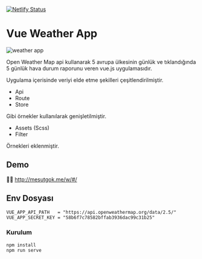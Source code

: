 [![Netlify Status](https://api.netlify.com/api/v1/badges/e2b9823f-d023-4c51-9dba-1c58d6fb57c9/deploy-status)](https://app.netlify.com/sites/vue-weather-app-m/deploys)

# Vue Weather App
![weather app](https://i.ibb.co/kyFZBm0/Screen-Shot-2019-04-12-at-02-02-21.png)

Open Weather Map api kullanarak 5 avrupa ülkesinin günlük ve tıklandığında 5 günlük hava durum raporunu veren vue.js uygulamasıdır.

Uygulama içerisinde veriyi elde etme şekilleri çeşitlendirilmiştir.

- Api
- Route
- Store

Gibi örnekler kullanılarak genişletilmiştir.

- Assets (Scss)
- Filter

Örnekleri eklenmiştir.

## Demo
🎉🎉 http://mesutgok.me/w/#/

## Env Dosyası
```
VUE_APP_API_PATH   = "https://api.openweathermap.org/data/2.5/"
VUE_APP_SECRET_KEY = "58b6f7c78582bffab3936dac99c31b25"
```

### Kurulum
```
npm install
npm run serve
```
